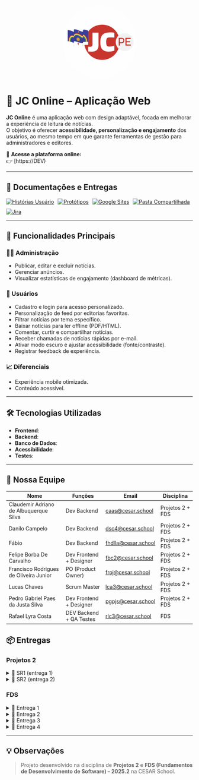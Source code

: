 <p align="center">
  <img src="./prints/logo_jc_readme.png" alt="Logo JC PE" width="200" style="border-radius:50%;"/>
</p>


# 📰 JC Online – Aplicação Web

**JC Online** é uma aplicação web com design adaptável, focada em melhorar a experiência de leitura de notícias.  
O objetivo é oferecer **acessibilidade, personalização e engajamento** dos usuários, ao mesmo tempo em que garante ferramentas de gestão para administradores e editores.

🔗 **Acesse a plataforma online:**  
👉 [https://DEV)

---

## 📄 Documentações e Entregas

<div style="display: flex; align-items: center; gap: 10px; flex-wrap: wrap;">
  <a href="https://docs.google.com/document/d/1nmucgv21ZFmh4KJL6easKM9BG2wHbv332d-kuiChz2I/edit?usp=sharing">
    <img src="https://img.shields.io/badge/Histórias-483D8B?style=for-the-badge&logo=google&logoColor=white" alt="Histórias Usuário"/></a>
  <a href="https://www.figma.com/board/mfDODhZAbZBivMjCYXKV4Q/Projetos-2-Time-2?node-id=0-1&t=4ilAjPXIL59rE93n-1">
    <img src="https://img.shields.io/badge/Figma-FF7262?style=for-the-badge&logo=figma&logoColor=white" alt="Protótipos"/></a>
  <a href="https://tinyurl.com/site-equipe2projetos2">
    <img src="https://img.shields.io/badge/Google_Sites-4285F4?style=for-the-badge&logo=google&logoColor=white" alt="Google Sites"/></a>
  <a href="https://tinyurl.com/drive-equipe2projetos2">
    <img src="https://img.shields.io/badge/Google_Drive-F4B400?style=for-the-badge&logo=google&logoColor=white" alt="Pasta Compartilhada"/></a>
  <a href="https://time2projetos2.atlassian.net/jira/software/projects/SCRUM/boards/1?atlOrigin=eyJpIjoiZGI1ZmI2MzY3NmQyNDgwZGFjYzE1MTdjYzdlNDMxYjAiLCJwIjoiaiJ9">
    <img src="https://img.shields.io/badge/Jira-0000ff?style=for-the-badge&logo=Jira&logoColor=white" alt="Jira"/></a>
</div>

---

## 🚀 Funcionalidades Principais 

### 👩‍💻 Administração
- Publicar, editar e excluir notícias.
- Gerenciar anúncios.
- Visualizar estatísticas de engajamento (dashboard de métricas).

### 🙋 Usuários
- Cadastro e login para acesso personalizado.
- Personalização de feed por editorias favoritas.
- Filtrar notícias por tema específico.
- Baixar notícias para ler offline (PDF/HTML).
- Comentar, curtir e compartilhar notícias.
- Receber chamadas de notícias rápidas por e-mail.
- Ativar modo escuro e ajustar acessibilidade (fonte/contraste).
- Registrar feedback de experiência.

### 📈 Diferenciais
- Experiência mobile otimizada.
- Conteúdo acessível.

---

## 🛠️ Tecnologias Utilizadas
- **Frontend**: 
- **Backend**:   
- **Banco de Dados**: 
- **Acessibilidade**:
- **Testes**: 

---

## 👥 Nossa Equipe

| Nome                                      | Funções | Email                              | Disciplina         |
|-------------------------------------------|---------|------------------------------------|--------------------|
| Claudemir Adriano de Albuquerque Silva    | Dev Backend | [caas@cesar.school](mailto:caas@cesar.school) | Projetos 2 + FDS |
| Danilo Campelo                            | Dev Backend | [dsc4@cesar.school](mailto:dsc4@cesar.school) | Projetos 2 + FDS |
| Fábio                                     | Dev Backend | [fhdlla@cesar.school](mailto:fhdlla@cesar.school) | Projetos 2 + FDS |
| Felipe Borba De Carvalho                  | Dev Frontend + Designer | [fbc2@cesar.school](mailto:fbc2@cesar.school) | Projetos 2 + FDS |
| Francisco Rodrigues de Oliveira Junior    | PO (Product Owner)| [froj@cesar.school](mailto:froj@cesar.school) | Projetos 2 + FDS |
| Lucas Chaves                              | Scrum Master | [lca3@cesar.school](mailto:lca3@cesar.school) | Projetos 2 + FDS |
| Pedro Gabriel Paes da Justa Silva         | Dev Frontend + Designer | [pgpjs@cesar.school](mailto:pgpjs@cesar.school) | Projetos 2 + FDS |
| Rafael Lyra Costa                         | DEV Backend + QA Testes| [rlc3@cesar.school](mailto:rlc3@cesar.school) | FDS              |

## 📦 Entregas

### Projetos 2

<details>
<summary>🚀 SR1 (entrega 1)</summary>
  <br/>
 </details>

 <details>
<summary>🚀 SR2 (entrega 2)</summary>
  <br/>
 </details>

### FDS 

<details> 
<summary>🚀 Entrega 1</summary>
<br/>

### 📄 Quadro Jira
![Quadro Jira](prints/entrega1_quadro_part1.png)
![Quadro Jira](prints/entrega1_quadro_part2.png)

### 📄 Jira Backlog
![Quadro Jira](prints/entrega1_backlog.png)

<p align="center">
  <a href="https://docs.google.com/document/d/1nmucgv21ZFmh4KJL6easKM9BG2wHbv332d-kuiChz2I/edit?usp=sharing">
    <img src="https://img.shields.io/badge/Histórias-483D8B?style=for-the-badge&logo=google&logoColor=white" alt="Histórias Usuário"/></a> 
  <a href="https://time2projetos2.atlassian.net/jira/software/projects/SCRUM/boards/1?atlOrigin=eyJpIjoiZGI1ZmI2MzY3NmQyNDgwZGFjYzE1MTdjYzdlNDMxYjAiLCJwIjoiaiJ9">
    <img src="https://img.shields.io/badge/Jira-0000ff?style=for-the-badge&logo=Jira&logoColor=white" alt="Jira"/></a>
</p>
<br/>
  
</details>

<details>
  <summary>🚀 Entrega 2</summary>
  <br/>
</details>

<details>
  <summary>🚀 Entrega 3</summary>
  <br/>
</details>

<details>
  <summary>🚀 Entrega 4</summary>
  <br/>
</details>

---

## 💡 Observações

> Projeto desenvolvido na disciplina de **Projetos 2** e **FDS (Fundamentos de Desenvolvimento de Software) – 2025.2** na CESAR School.
